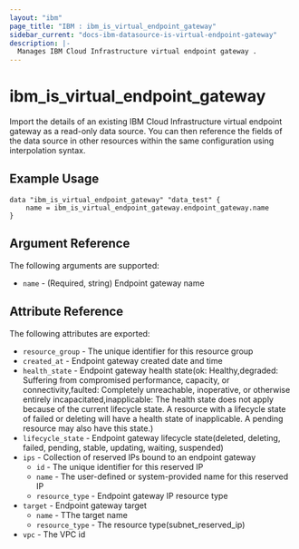 ```yaml
---
layout: "ibm"
page_title: "IBM : ibm_is_virtual_endpoint_gateway"
sidebar_current: "docs-ibm-datasource-is-virtual-endpoint-gateway"
description: |-
  Manages IBM Cloud Infrastructure virtual endpoint gateway .
---
```


# ibm_is_virtual_endpoint_gateway

Import the details of an existing IBM Cloud Infrastructure virtual endpoint gateway  as a read-only data source. You can then reference the fields of the data source in other resources within the same configuration using interpolation syntax.

## Example Usage

```hcl
data "ibm_is_virtual_endpoint_gateway" "data_test" {    
    name = ibm_is_virtual_endpoint_gateway.endpoint_gateway.name
}
```

## Argument Reference

The following arguments are supported:

* `name` - (Required, string) Endpoint gateway name


## Attribute Reference

The following attributes are exported:

- `resource_group` - The unique identifier for this resource group
- `created_at` - Endpoint gateway created date and time
- `health_state` - Endpoint gateway health state(ok: Healthy,degraded: Suffering from compromised performance, capacity, or connectivity,faulted: Completely unreachable, inoperative, or otherwise entirely incapacitated,inapplicable: The health state does not apply because of the current lifecycle state. A resource with a lifecycle state of failed or deleting will have a health state of inapplicable. A pending resource may also have this state.)
- `lifecycle_state` - Endpoint gateway lifecycle state(deleted, deleting, failed, pending, stable, updating, waiting, suspended)
- `ips` -  Collection of reserved IPs bound to an endpoint gateway
    - `id` - The unique identifier for this reserved IP
    - `name` - The user-defined or system-provided name for this reserved IP
    - `resource_type` - Endpoint gateway IP resource type
- `target` -  Endpoint gateway target
    - `name` - TThe target name
    - `resource_type` - The resource type(subnet_reserved_ip) 
- `vpc` -  The VPC id   